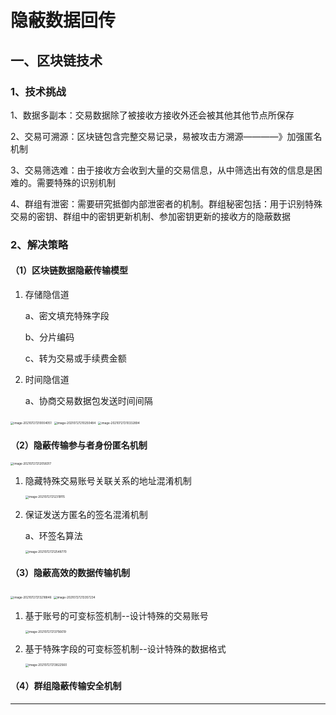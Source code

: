 # **隐蔽数据回传**

## 一、区块链技术

### 1、技术挑战

1、数据多副本：交易数据除了被接收方接收外还会被其他其他节点所保存

2、交易可溯源：区块链包含完整交易记录，易被攻击方溯源————》加强匿名机制

3、交易筛选难：由于接收方会收到大量的交易信息，从中筛选出有效的信息是困难的。需要特殊的识别机制

4、群组有泄密：需要研究抵御内部泄密者的机制。群组秘密包括：用于识别特殊交易的密钥、群组中的密钥更新机制、参加密钥更新的接收方的隐蔽数据

###  2、解决策略

#### （1）区块链数据隐蔽传输模型

1. 存储隐信道

   a、密文填充特殊字段

   b、分片编码

   c、转为交易或手续费金额

2. 时间隐信道

   a、协商交易数据包发送时间间隔

   

<img src="C:\Users\Administrator\AppData\Roaming\Typora\typora-user-images\image-20210727210004051.png" alt="image-20210727210004051" style="zoom:33%;" />

<img src="C:\Users\Administrator\AppData\Roaming\Typora\typora-user-images\image-20210727210250484.png" alt="image-20210727210250484" style="zoom:33%;" />

<img src="C:\Users\Administrator\AppData\Roaming\Typora\typora-user-images\image-20210727210332894.png" alt="image-20210727210332894" style="zoom:33%;" />



#### （2）隐蔽传输参与者身份匿名机制

<img src="C:\Users\Administrator\AppData\Roaming\Typora\typora-user-images\image-20210727212058317.png" alt="image-20210727212058317" style="zoom:33%;" />

1. 隐藏特殊交易账号关联关系的地址混淆机制

   <img src="C:\Users\Administrator\AppData\Roaming\Typora\typora-user-images\image-20210727212319115.png" alt="image-20210727212319115" style="zoom:33%;" />

2. 保证发送方匿名的签名混淆机制

   a、环签名算法

   

   <img src="C:\Users\Administrator\AppData\Roaming\Typora\typora-user-images\image-20210727212548770.png" alt="image-20210727212548770" style="zoom:33%;" />

#### （3）隐蔽高效的数据传输机制

<img src="C:\Users\Administrator\AppData\Roaming\Typora\typora-user-images\image-20210727213218846.png" alt="image-20210727213218846" style="zoom:33%;" />

<img src="C:\Users\Administrator\AppData\Roaming\Typora\typora-user-images\image-20210727213357234.png" alt="image-20210727213357234" style="zoom:33%;" />



1. 基于账号的可变标签机制--设计特殊的交易账号

   <img src="C:\Users\Administrator\AppData\Roaming\Typora\typora-user-images\image-20210727213756619.png" alt="image-20210727213756619" style="zoom:33%;" />

2. 基于特殊字段的可变标签机制--设计特殊的数据格式

   <img src="C:\Users\Administrator\AppData\Roaming\Typora\typora-user-images\image-20210727213822560.png" alt="image-20210727213822560" style="zoom:33%;" />

#### （4）群组隐蔽传输安全机制



------

 